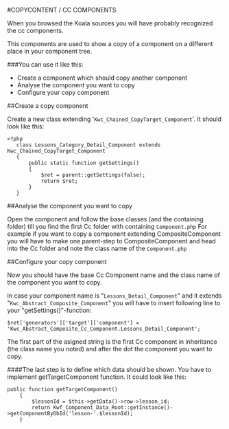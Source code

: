 #COPYCONTENT / CC COMPONENTS

When you browsed the Koala sources you will have probably recognized the cc components.

This components are used to show a copy of a component on a different place in your component tree.

###You can use it like this:

* Create a component which should copy another component
* Analyse the component you want to copy
* Configure your copy component


##Create a copy component

Create a new class extending '`Kwc_Chained_CopyTarget_Component`'. It should look like this:


    <?php
       class Lessons_Category_Detail_Component extends Kwc_Chained_CopyTarget_Component
       {
           public static function getSettings()
           {
               $ret = parent::getSettings(false);
               return $ret;
           }
       }
       

##Analyse the component you want to copy

Open the component and follow the base classes (and the containing folder) till you find the first Cc folder with containing `Component.php`
For example if you want to copy a component extending CompositeComponent you will have to make one parent-step to CompositeComponent 
and head into the Cc folder and note the class name of the `Component.php`

##Configure your copy component

Now you should have the base Cc Component name and the class name of the component you want to copy.

In case your component name is "`Lessons_Detail_Component`" and it extends "`Kwc_Abstract_Composite_Component`" you will have to insert following line 
to your "getSettings()"-function:

`$ret['generators']['target']['component'] = 'Kwc_Abstract_Composite_Cc_Component.Lessons_Detail_Component';`

The first part of the asigned string is the first Cc component in inheritance (the class name you noted) and after the dot the component you want to copy.

####The last step is to define which data should be shown. You have to implement getTargetComponent function. It could look like this:

    public function getTargetComponent()
        {
            $lessonId = $this->getData()->row->lesson_id;
            return Kwf_Component_Data_Root::getInstance()->getComponentByDbId('lesson-'.$lessonId);
        }
    
    
